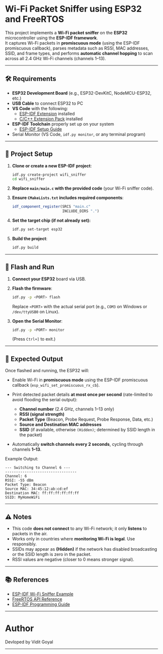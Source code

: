 # Wi-Fi Packet Sniffer using ESP32 and FreeRTOS

This project implements a **Wi-Fi packet sniffer** on the **ESP32** microcontroller using the **ESP-IDF framework**.  
It captures Wi-Fi packets in **promiscuous mode** (using the ESP-IDF promiscuous callback), parses metadata such as RSSI, MAC addresses, SSID, and frame types, and performs **automatic channel hopping** to scan across all 2.4 GHz Wi-Fi channels (channels 1–13).

---

## 🛠️ Requirements

- **ESP32 Development Board** (e.g., ESP32-DevKitC, NodeMCU-ESP32, etc.)
- **USB Cable** to connect ESP32 to PC
- **VS Code** with the following:
  - [ESP-IDF Extension](https://marketplace.visualstudio.com/items?itemName=espressif.esp-idf-extension) installed
  - [C/C++ Extension Pack](https://marketplace.visualstudio.com/items?itemName=ms-vscode.cpptools-extension-pack) installed
- **ESP-IDF Toolchain** properly set up on your system
  - [ESP-IDF Setup Guide](https://docs.espressif.com/projects/esp-idf/en/latest/esp32/get-started/index.html)
- Serial Monitor (VS Code, `idf.py monitor`, or any terminal program)

---

## 📂 Project Setup

1. **Clone or create a new ESP-IDF project**:
   ```bash
   idf.py create-project wifi_sniffer
   cd wifi_sniffer
   ```

2. **Replace `main/main.c` with the provided code** (your Wi-Fi sniffer code).

3. **Ensure `CMakeLists.txt` includes required components**:

   ```cmake
   idf_component_register(SRCS "main.c"
                          INCLUDE_DIRS ".")
   ```

4. **Set the target chip (if not already set):**

   ```bash
   idf.py set-target esp32
   ```

5. **Build the project**:

   ```bash
   idf.py build
   ```

---

## 🔌 Flash and Run

1. **Connect your ESP32** board via USB.

2. **Flash the firmware**:

   ```bash
   idf.py -p <PORT> flash
   ```

   Replace `<PORT>` with the actual serial port (e.g., `COM3` on Windows or `/dev/ttyUSB0` on Linux).

3. **Open the Serial Monitor**:

   ```bash
   idf.py -p <PORT> monitor
   ```

   (Press `Ctrl+]` to exit.)

---

## 📡 Expected Output


Once flashed and running, the ESP32 will:

* Enable Wi-Fi in **promiscuous mode** using the ESP-IDF promiscuous callback (`esp_wifi_set_promiscuous_rx_cb`).

* Print detected packet details **at most once per second** (rate-limited to avoid flooding the serial output):
   * **Channel number** (2.4 GHz, channels 1–13 only)
   * **RSSI (signal strength)**
   * **Packet Type** (Beacon, Probe Request, Probe Response, Data, etc.)
   * **Source and Destination MAC addresses**
   * **SSID** (if available, otherwise `(Hidden)`; determined by SSID length in the packet)

* Automatically **switch channels every 2 seconds**, cycling through channels **1–13**.

Example Output:

```
--- Switching to Channel 6 ---
---------------------------------
Channel: 6
RSSI: -55 dBm
Packet Type: Beacon
Source MAC: 34:45:12:ab:cd:ef
Destination MAC: ff:ff:ff:ff:ff:ff
SSID: MyHomeWiFi
```

---


## ⚠️ Notes

* This code **does not connect** to any Wi-Fi network; it only **listens** to packets in the air.
* Works only in countries where **monitoring Wi-Fi is legal**. Use responsibly.
* SSIDs may appear as **(Hidden)** if the network has disabled broadcasting or the SSID length is zero in the packet.
* RSSI values are negative (closer to 0 means stronger signal).

---

## 📚 References

* [ESP-IDF Wi-Fi Sniffer Example](https://github.com/espressif/esp-idf/tree/master/examples/wifi/sniffer)
* [FreeRTOS API Reference](https://www.freertos.org/a00106.html)
* [ESP-IDF Programming Guide](https://docs.espressif.com/projects/esp-idf/en/latest/esp32/)

---

# Author

Devloped by Vidit Goyal

---